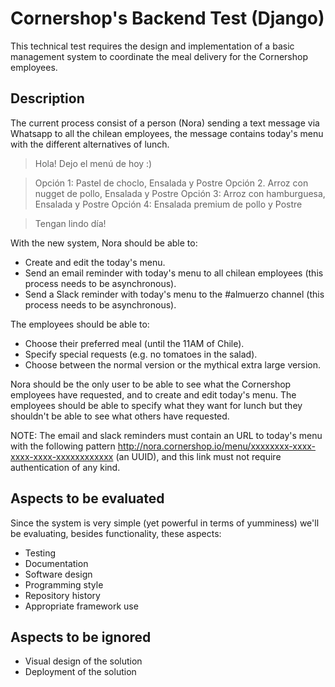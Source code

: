 # Cornershop's Backend Test (Django) 

This technical test requires the design and implementation of a basic management system to coordinate the meal delivery for the Cornershop employees.

## Description

The current process consist of a person (Nora) sending a text message via Whatsapp to all the chilean employees, the message contains today's menu with the different alternatives of lunch. 

>Hola! 
>Dejo el menú de hoy :)

>Opción 1: Pastel de choclo, Ensalada y Postre
>Opción 2. Arroz con nugget de pollo, Ensalada y Postre
>Opción 3: Arroz con hamburguesa, Ensalada y Postre
>Opción 4: Ensalada premium de pollo y Postre

>Tengan lindo día!

With the new system, Nora should be able to:

- Create and edit the today's menu.
- Send an email reminder with today's menu to all chilean employees (this process needs to be asynchronous).
- Send a Slack reminder with today's menu to the #almuerzo channel (this process needs to be asynchronous).

The employees should be able to:

- Choose their preferred meal (until the 11AM of Chile).
- Specify special requests (e.g. no tomatoes in the salad).
- Choose between the normal version or the mythical extra large version.

Nora should be the only user to be able to see what the Cornershop employees have requested, and to create and edit today's menu. The employees should be able to specify what they want for lunch but they shouldn't be able to see what others have requested. 

NOTE: The email and slack reminders must contain an URL to today's menu with the following pattern http://nora.cornershop.io/menu/xxxxxxxx-xxxx-xxxx-xxxx-xxxxxxxxxxxx (an UUID), and this link must not require authentication of any kind.

## Aspects to be evaluated

Since the system is very simple (yet powerful in terms of yumminess) we'll be evaluating, besides functionality, these aspects:

- Testing
- Documentation
- Software design
- Programming style
- Repository history
- Appropriate framework use

## Aspects to be ignored

- Visual design of the solution
- Deployment of the solution
